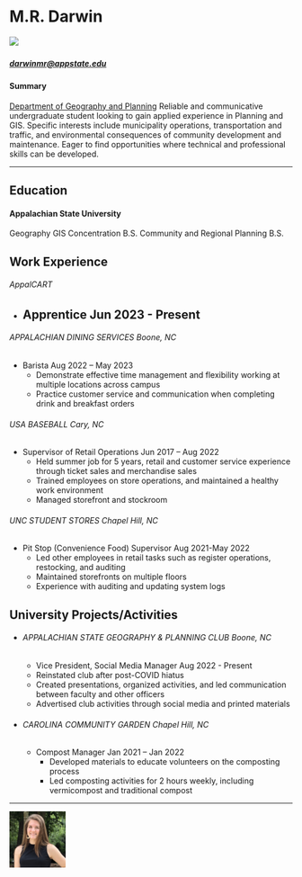M.R. Darwin
======
<img src="https://upload.wikimedia.org/wikipedia/en/1/16/Appalachian_State_University_logo_2.png" width= 100>

##### darwinmr@appstate.edu 
#### Summary
[Department of Geography and Planning](https://geo.appstate.edu/)
Reliable and communicative undergraduate student looking to gain applied experience in Planning and GIS. Specific interests include municipality operations, transportation and traffic, and environmental consequences of community development and maintenance. Eager to find opportunities where technical and professional skills can be developed. 

______
## Education
#### Appalachian State University
Geography GIS Concentration B.S.
Community and Regional Planning B.S. 

## Work Experience
###### AppalCART 
- Apprentice        Jun 2023 - Present
    - 

###### APPALACHIAN DINING SERVICES	Boone, NC
- Barista     		Aug 2022 – May 2023
    - Demonstrate effective time management and flexibility working at multiple locations across campus 
    - Practice customer service and communication when completing drink and breakfast orders

###### USA BASEBALL	Cary, NC
- Supervisor of Retail Operations	Jun 2017 – Aug 2022
    - Held summer job for 5 years, retail and customer service experience through ticket sales and merchandise sales
    - Trained employees on store operations, and maintained a healthy work environment
    - Managed storefront and stockroom 

###### UNC STUDENT STORES 	Chapel Hill, NC
- Pit Stop (Convenience Food) Supervisor	Aug 2021-May 2022
    - Led other employees in retail tasks such as register operations, restocking, and auditing
    - Maintained storefronts on multiple floors 
    - Experience with auditing and updating system logs


## University Projects/Activities
- ###### APPALACHIAN STATE GEOGRAPHY & PLANNING CLUB	Boone, NC
    - Vice President, Social Media Manager	Aug 2022 - Present
    - Reinstated club after post-COVID hiatus 
    - Created presentations, organized activities, and led communication between faculty and other officers
    - Advertised club activities through social media and printed materials  

- ###### CAROLINA COMMUNITY GARDEN	Chapel Hill, NC
    - Compost Manager	Jan 2021 – Jan 2022
        - Developed materials to educate volunteers on the composting process
        - Led composting activities for 2 hours weekly, including vermicompost and traditional compost


----
<img src="images/junior_headshot.jpg" width=100>